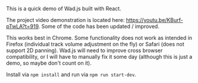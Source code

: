 This is a quick demo of Wad.js built with React.

The project video demonstration is located here:  https://youtu.be/KBurf-pTwLA?t=919.  Some of the code has been updated / improved.

This works best in Chrome.  Some functionality does not work as intended in Firefox (individual track volume adjustment on the fly) or Safari (does not support 2D panning).  Wad.js will need to improve cross browser compatibility, or I will have to manually fix it some day (although this is just a demo, so maybe don't count on it).

Install via `npm install` and run via `npm run start-dev`.